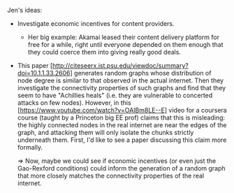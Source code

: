 
Jen's ideas:
  * Investigate economic incentives for content providers.
    * Her big example: Akamai leased their content delivery platform for free for a while, 
      right until everyone depended on them enough that they could coerce them into giving really good
      deals.

* This paper [http://citeseerx.ist.psu.edu/viewdoc/summary?doi=10.1.1.33.2606] generates
  random graphs whose distribution of node degree is similar to that observed in the actual
  internet. Then they investigate the connectivity properties of such graphs and find that they
  seem to have "Achillies heals" (i.e. they are vulnerable to concerted attacks on few nodes).
  However, in this [https://www.youtube.com/watch?v=OAIBm8LE--E] video for a coursera course
  (taught by a Princeton big EE prof) claims that this is misleading: the highly connected 
  nodes in the real internet are near the edges of the graph, and attacking them
  will only isolate the chunks strictly underneath them.
  First, I'd like to see a paper discussing this claim more formally.

  => Now, maybe we could see if economic incentives (or even just the Gao-Rexford
    conditions) could inform the generation of a random graph that more
    closely matches the connectivity properties of the real internet.

